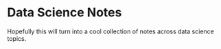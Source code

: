 # Data Science Notes

Hopefully this will turn into a cool collection of notes across data science topics. 


